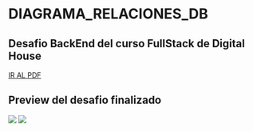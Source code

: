 # DIAGRAMA_RELACIONES_DB
## Desafio BackEnd del curso FullStack de Digital House

<a href="" >IR AL PDF<a>

## Preview del desafio finalizado

<img src="diagram1.PNG">
<img src="diagram2.PNG">
